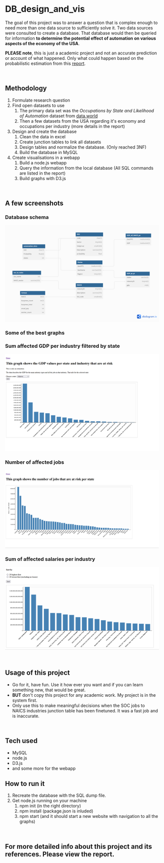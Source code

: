 # DB_design_and_vis

The goal of this project was to answer a question that is complex enough to need more than one data source to sufficiently solve it. Two data sources were consulted to create a database. That database would then be queried for information **to determine the potential effect of automation on various aspects of the economy of the USA**. 

**PLEASE note**, this is just a academic project and not an accurate prediction or account of what happened. Only what could happen based on the probabilistic estimation from this [report](http://www.oxfordmartin.ox.ac.uk/downloads/academic/The_Future_of_Employment.pdf).  

<br>

## Methodology 
1. Formulate research question
2. Find open datasets to use
    1. The primary data set was the *Occupations by State and Likelihood of Automation* dataset from [data.world](https://data.world/wnedds/occupations-by-state-and-likelihood-of-automation)
    2. Then a few datasets from the USA regarding it's economy and occupations per industry (more details in the report)
4. Design and create the database
    1. Clean the data in excel
    2. Create junction tables to link all datasets
    3. Design tables and normalize the database. (Only reached 3NF)
    4. Build the database in MySQL
5. Create visualisations in a webapp
    1. Build a node.js webapp
    2. Query the information from the local database (All SQL commands are listed in the report) 
    3. Build graphs with D3.js
  
<br>

## A few screenshots
### Database schema
![Image](/Images/Schema.png)
### Some of the best graphs
### Sum affected GDP per industry filtered by state 
![Image](/Images/GDP_pi_ps.png)
### Number of affected jobs
![Image](/Images/Job_count.png)
### Sum of affected salaries per industry 
![Image](/Images/Salaries_high_first.png)

<br>

## Usage of this project 
- Go for it, have fun. Use it how ever you want and if you can learn something new, that would be great.  
- **BUT** don't copy this project for any academic work. My project is in the system first.  
- Only use this to make meaningful decisions when the SOC jobs to NAICS industries junction table has been finetuned. It was a fast job and is inaccurate.  

<br>

## Tech used 
- MySQL
- node.js
- D3.js
- and some more for the webapp

## How to run it
1. Recreate the database with the SQL dump file. 
2. Get node.js running on your machine
   1. npm init         (in the right directory)
   3. npm install      (package.json is inluded)
   4. npm start        (and it should start a new website with navigation to all the graphs)
  
<br>


## For more detailed info about this project and its references. Please view the report.  

<br>
<br><br><br><br><br>  
    
